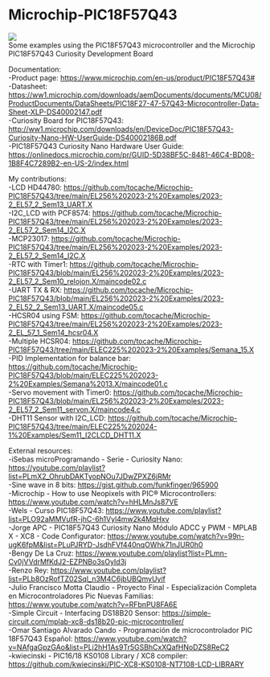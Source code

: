 # Microchip-PIC18F57Q43
<img src="Curiosity PIC18F57Q43.jpg"><br>
Some examples using the PIC18F57Q43 microcontroller and the Microchip PIC18F57Q43 Curiosity Development Board

Documentation:<br>
-Product page: https://www.microchip.com/en-us/product/PIC18F57Q43#<br>
-Datasheet: https://ww1.microchip.com/downloads/aemDocuments/documents/MCU08/ProductDocuments/DataSheets/PIC18F27-47-57Q43-Microcontroller-Data-Sheet-XLP-DS40002147.pdf<br>
-Curiosity Board for PIC18F57Q43: http://ww1.microchip.com/downloads/en/DeviceDoc/PIC18F57Q43-Curiosity-Nano-HW-UserGuide-DS40002186B.pdf<br>
-PIC18F57Q43 Curiosity Nano Hardware User Guide: https://onlinedocs.microchip.com/pr/GUID-5D38BF5C-8481-46C4-BD08-1B8F4C7289B2-en-US-2/index.html<br>

My contributions:<br>
-LCD HD44780: https://github.com/tocache/Microchip-PIC18F57Q43/tree/main/EL256%202023-2%20Examples/2023-2_EL57_2_Sem13_UART.X<br>
-I2C_LCD with PCF8574: https://github.com/tocache/Microchip-PIC18F57Q43/tree/main/EL256%202023-2%20Examples/2023-2_EL57_2_Sem14_I2C.X<br>
-MCP23017: https://github.com/tocache/Microchip-PIC18F57Q43/tree/main/EL256%202023-2%20Examples/2023-2_EL57_2_Sem14_I2C.X<br>
-RTC with Timer1: https://github.com/tocache/Microchip-PIC18F57Q43/blob/main/EL256%202023-2%20Examples/2023-2_EL57_2_Sem10_relojon.X/maincode02.c<br>
-UART TX & RX: https://github.com/tocache/Microchip-PIC18F57Q43/blob/main/EL256%202023-2%20Examples/2023-2_EL52_2_Sem13_UART.X/maincode05.c<br>
-HCSR04 using FSM: https://github.com/tocache/Microchip-PIC18F57Q43/tree/main/EL256%202023-2%20Examples/2023-2_EL_57_1_Sem14_hcsr04.X<br>
-Multiple HCSR04: https://github.com/tocache/Microchip-PIC18F57Q43/tree/main/ELEC225%202023-2%20Examples/Semana_15.X<br>
-PID Implementation for balance bar: https://github.com/tocache/Microchip-PIC18F57Q43/blob/main/ELEC225%202023-2%20Examples/Semana%2013.X/maincode01.c<br>
-Servo movement with Timer0: https://github.com/tocache/Microchip-PIC18F57Q43/blob/main/EL256%202023-2%20Examples/2023-2_EL57_2_Sem11_servon.X/maincode4.c<br>
-DHT11 Sensor with I2C_LCD: https://github.com/tocache/Microchip-PIC18F57Q43/tree/main/ELEC225%202024-1%20Examples/Sem11_I2CLCD_DHT11.X<br>

External resources:<br>
-iSebas microProgramando - Serie - Curiosity Nano: https://youtube.com/playlist?list=PLmX2_OhrubDAKTyopNOu7JDwZPXZ6jRMr<br>
-Sine wave in 8 bits: https://gist.github.com/funkfinger/965900<br>
-Microchip - How to use Neopixels with PIC® Microcontrollers: https://www.youtube.com/watch?v=hHLMnJs87VE<br>
-Wels - Curso PIC18F57Q43: https://www.youtube.com/playlist?list=PLO92aMMVufR-jhC-6h1Vyl4mw2k4MqHxv<br>
-Jorge APC - PIC18F57Q43 Curiosity Nano Módulo ADCC y PWM - MPLAB X - XC8 - Code Configurator: https://www.youtube.com/watch?v=99n-ugK6fpM&list=PLuPJRYD-JsdhFVf440nqOWhk71nJUR0h0<br>
-Bengy De La Cruz: https://www.youtube.com/playlist?list=PLmn-Cv0jVVdrMfKdJ2-EZPNBo3sOyId3j<br>
-Renzo Rey: https://www.youtube.com/playlist?list=PLb8OzRofTZ02Sql_n3M4C6jbUBQmyUyif<br>
-Julio Francisco Motta Claudio - Proyecto Final - Especialización Completa en Microcontroladores Pic Nuevas Familias: https://www.youtube.com/watch?v=RFbnPU8FA6E<br>
-Simple Circuit - Interfacing DS18B20 Sensor: https://simple-circuit.com/mplab-xc8-ds18b20-pic-microcontroller/<br>
-Omar Santiago Alvarado Cando - Programación de microcontrolador PIC 18F57Q43 Español: https://www.youtube.com/watch?v=NAfgaGpzGAo&list=PLj2hH1As9Tr5GSBhCxXQafHNoDZS8ReC2<br>
-kwiecinski - PIC16/18 KS0108 Library / XC8 compiler: https://github.com/kwiecinski/PIC-XC8-KS0108-NT7108-LCD-LIBRARY<br>
